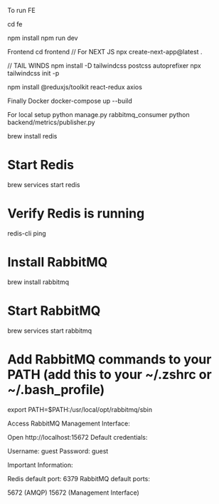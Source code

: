 To run FE

cd fe

npm install
npm run dev


Frontend
cd frontend
// For NEXT JS
npx create-next-app@latest . 

// TAIL WINDS
npm install -D tailwindcss postcss autoprefixer
npx tailwindcss init -p


npm install @reduxjs/toolkit react-redux axios


Finally Docker
docker-compose up --build



For local setup 
python manage.py rabbitmq_consumer
python backend/metrics/publisher.py



brew install redis

# Start Redis
brew services start redis

# Verify Redis is running
redis-cli ping

# Install RabbitMQ
brew install rabbitmq

# Start RabbitMQ
brew services start rabbitmq

# Add RabbitMQ commands to your PATH (add this to your ~/.zshrc or ~/.bash_profile)
export PATH=$PATH:/usr/local/opt/rabbitmq/sbin


Access RabbitMQ Management Interface:


Open http://localhost:15672
Default credentials:

Username: guest
Password: guest



Important Information:

Redis default port: 6379
RabbitMQ default ports:

5672 (AMQP)
15672 (Management Interface)
